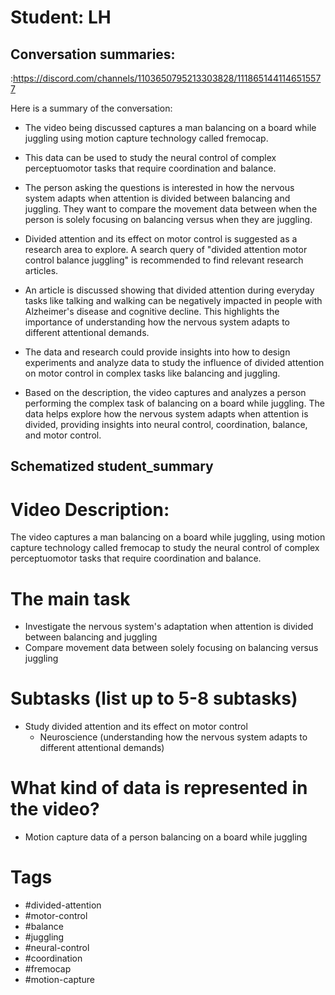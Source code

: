 # Student: LH

## Conversation summaries:

:https://discord.com/channels/1103650795213303828/1118651441146515577

 Here is a summary of the conversation:

- The video being discussed captures a man balancing on a board while juggling using motion capture technology called fremocap. 

- This data can be used to study the neural control of complex perceptuomotor tasks that require coordination and balance.

- The person asking the questions is interested in how the nervous system adapts when attention is divided between balancing and juggling. They want to compare the movement data between when the person is solely focusing on balancing versus when they are juggling.

- Divided attention and its effect on motor control is suggested as a research area to explore. A search query of "divided attention motor control balance juggling" is recommended to find relevant research articles.

- An article is discussed showing that divided attention during everyday tasks like talking and walking can be negatively impacted in people with Alzheimer's disease and cognitive decline. This highlights the importance of understanding how the nervous system adapts to different attentional demands.

- The data and research could provide insights into how to design experiments and analyze data to study the influence of divided attention on motor control in complex tasks like balancing and juggling.

- Based on the description, the video captures and analyzes a person performing the complex task of balancing on a board while juggling. The data helps explore how the nervous system adapts when attention is divided, providing insights into neural control, coordination, balance, and motor control.



## Schematized student_summary

# Video Description: 
The video captures a man balancing on a board while juggling, using motion capture technology called fremocap to study the neural control of complex perceptuomotor tasks that require coordination and balance.

# The main task
 - Investigate the nervous system's adaptation when attention is divided between balancing and juggling
 - Compare movement data between solely focusing on balancing versus juggling

# Subtasks (list up to 5-8 subtasks)
 - Study divided attention and its effect on motor control
    - Neuroscience (understanding how the nervous system adapts to different attentional demands)

# What kind of data is represented in the video?
- Motion capture data of a person balancing on a board while juggling

# Tags
- #divided-attention
- #motor-control
- #balance
- #juggling
- #neural-control
- #coordination
- #fremocap
- #motion-capture


